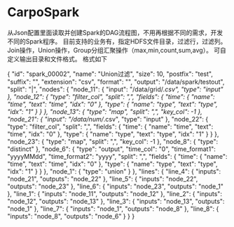 # CarpoSpark
从Json配置里面读取并创建Spark的DAG流程图，不用再根据不同的需求，开发不同的Spark程序。
目前支持的业务有，指定HDFS文件目录，过滤行，过滤列。Join操作，Union操作，Group分组汇聚操作（max,min,count,sum,avg）。
可自定义输出目录和文件格式。
格式如下

{
  "id": "spark_00002",
  "name": "Union过滤",
  "size": 10,
  "postfix": "test",
  "suffix": "",
  "extension": "csv",
  "format": "",
  "output": "/data/spark/testout",
  "split": "|",
  "nodes": {
    "node_11": {
      "input": "/data/grid/*.csv",
      "type": "input"
    },
    "node_12": {
      "type": "filter_col",
      "split": ",",
      "fields": {
        "time": {
          "name": "time",
          "text": "time",
          "idx": "0"
        },
        "type": {
          "name": "type",
          "text": "type",
          "idx": "1"
        }
      }
    },
    "node_13": {
      "type": "map",
      "split": ",",
      "key_col": -1
    },
    "node_21": {
      "input": "/data/num/*.csv",
      "type": "input"
    },
    "node_22": {
      "type": "filter_col",
      "split": ",",
      "fields": {
        "time": {
          "name": "time",
          "text": "time",
          "idx": "0"
        },
        "type": {
          "name": "type",
          "text": "type",
          "idx": "1"
        }
      }
    },
    "node_23": {
      "type": "map",
      "split": ",",
      "key_col": -1
    },
    "node_8": {
      "type": "distinct"
    },
    "node_6": {
      "type": "output",
      "time_col": "0",
      "time_format1": "yyyyMMdd",
      "time_format2": "yyyy",
      "split": ",",
      "fields": {
        "time": {
          "name": "time",
          "text": "time",
          "idx": "0"
        },
        "type": {
          "name": "type",
          "text": "type",
          "idx": "1"
        }
      }
    },
    "node_1": {
      "type": "union"
    }
  },
  "lines": {
    "line_4": {
      "inputs": "node_21",
      "outputs": "node_22"
    },
    "line_5": {
      "inputs": "node_22",
      "outputs": "node_23"
    },
    "line_6": {
      "inputs": "node_23",
      "outputs": "node_1"
    },
    "line_1": {
      "inputs": "node_11",
      "outputs": "node_12"
    },
    "line_2": {
      "inputs": "node_12",
      "outputs": "node_13"
    },
    "line_3": {
      "inputs": "node_13",
      "outputs": "node_1"
    },
    "line_7": {
      "inputs": "node_1",
      "outputs": "node_8"
    },
    "line_8": {
      "inputs": "node_8",
      "outputs": "node_6"
    }
  }
}